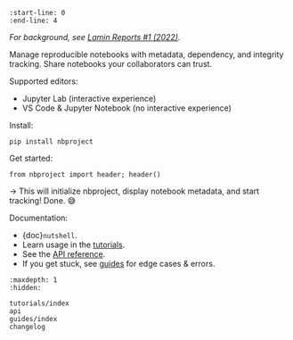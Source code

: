 ```{include} ../README.md
:start-line: 0
:end-line: 4
```

_For background, see [Lamin Reports #1 (2022)](https://lamin.ai/notes/2022/nbproject)._

Manage reproducible notebooks with metadata, dependency, and integrity tracking.
Share notebooks your collaborators can trust.

Supported editors:

- Jupyter Lab (interactive experience)
- VS Code & Jupyter Notebook (no interactive experience)

Install:

```
pip install nbproject
```

Get started:

```
from nbproject import header; header()
```

→ This will initialize nbproject, display notebook metadata, and start tracking! Done. 😅

Documentation:

- {doc}`nutshell`.
- Learn usage in the [tutorials](tutorials/index).
- See the [API reference](api).
- If you get stuck, see [guides](guides/index) for edge cases & errors.

```{toctree}
:maxdepth: 1
:hidden:

tutorials/index
api
guides/index
changelog
```

